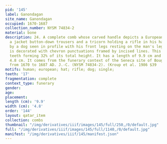 ```yaml
---
pid: '145'
label: Ganondagan
site_name: Ganondagan
occupied: 1670-1687
collection_number: NYSM 74834-2
material: bone
description: 24. A complete comb whose carved handle depicts a European dressed in
  a jacket button-down trousers and a tricorn holding a rifle in his hand accompanied
  by a dog seen in profile with his front legs resting on the man's leg. Its base
  is decorated with chevron punctuations framed by incised lines. This comb has 17
  teeth forming 32% of its total height. It has a length of 9.9 cm and a width of
  4.8 cm. It comes from the funerary context of the Seneca site of Boughton Hill dated
  from 1670 to 1687 AD. J.-C. (NYSM 74834-2). (Kroup et al. 1986 $39
motifs: human; european; hat; rifle; dog; single;
teeth: '17'
fragmentation: complete
context_type: funerary
gender:
age:
placement:
length (cm): '9.9'
width (cm): '4.8'
order: '144'
layout: qatar_item
collection: combs
thumbnail: "/img/derivatives/iiif/images/145/full/250,/0/default.jpg"
full: "/img/derivatives/iiif/images/145/full/1140,/0/default.jpg"
manifest: "/img/derivatives/iiif/145/manifest.json"
---
```

